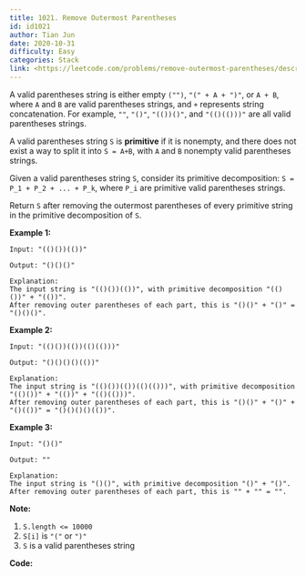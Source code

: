 ```yaml
---
title: 1021. Remove Outermost Parentheses
id: id1021
author: Tian Jun
date: 2020-10-31
difficulty: Easy
categories: Stack
link: <https://leetcode.com/problems/remove-outermost-parentheses/description/>
---
```


A valid parentheses string is either empty `("")`, `"(" + A + ")"`, or `A +
B`, where `A` and `B` are valid parentheses strings, and `+` represents string
concatenation.  For example, `""`, `"()"`, `"(())()"`, and `"(()(()))"` are
all valid parentheses strings.

A valid parentheses string `S` is **primitive** if it is nonempty, and there
does not exist a way to split it into `S = A+B`, with `A` and `B` nonempty
valid parentheses strings.

Given a valid parentheses string `S`, consider its primitive decomposition: `S
= P_1 + P_2 + ... + P_k`, where `P_i` are primitive valid parentheses strings.

Return `S` after removing the outermost parentheses of every primitive string
in the primitive decomposition of `S`.



**Example 1:**
            
	Input: "(()())(())"    
	Output: "()()()"    
	Explanation:    The input string is "(()())(())", with primitive decomposition "(()())" + "(())".    After removing outer parentheses of each part, this is "()()" + "()" = "()()()".    

**Example 2:**
            
	Input: "(()())(())(()(()))"    
	Output: "()()()()(())"    
	Explanation:    The input string is "(()())(())(()(()))", with primitive decomposition "(()())" + "(())" + "(()(()))".    After removing outer parentheses of each part, this is "()()" + "()" + "()(())" = "()()()()(())".    

**Example 3:**
            
	Input: "()()"    
	Output: ""    
	Explanation:    The input string is "()()", with primitive decomposition "()" + "()".    After removing outer parentheses of each part, this is "" + "" = "".    



**Note:**

  1. `S.length <= 10000`
  2. `S[i]` is `"("` or `")"`
  3. `S` is a valid parentheses string




**Code:**
